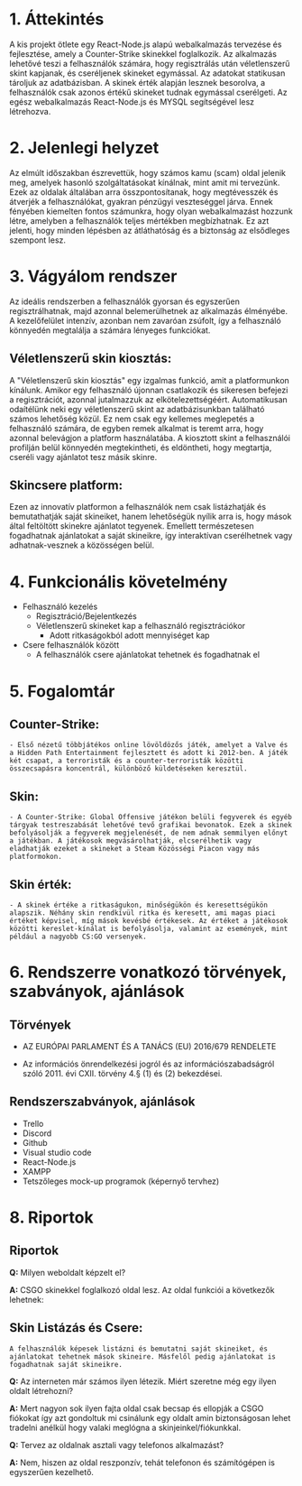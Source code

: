 # 1. Áttekintés
A kis projekt ötlete egy React-Node.js alapú webalkalmazás tervezése és fejlesztése, amely a Counter-Strike skinekkel foglalkozik. Az alkalmazás lehetővé teszi a felhasználók számára, hogy regisztrálás után véletlenszerű skint kapjanak, és cseréljenek skineket egymással. Az adatokat statikusan tároljuk az adatbázisban. A skinek érték alapján lesznek besorolva, a felhasználók csak azonos értékű skineket tudnak egymással cserélgeti.
Az egész webalkalmazás React-Node.js és MYSQL segítségével lesz létrehozva.
# 2. Jelenlegi helyzet
Az elmúlt időszakban észrevettük, hogy számos kamu (scam) oldal jelenik meg, amelyek hasonló szolgáltatásokat kínálnak, mint amit mi tervezünk. Ezek az oldalak általában arra összpontosítanak, hogy megtévesszék és átverjék a felhasználókat, gyakran pénzügyi veszteséggel járva.
Ennek fényében kiemelten fontos számunkra, hogy olyan webalkalmazást hozzunk létre, amelyben a felhasználók teljes mértékben megbízhatnak. Ez azt jelenti, hogy minden lépésben az átláthatóság és a biztonság az elsődleges szempont lesz.
# 3. Vágyálom rendszer
Az ideális rendszerben a felhasználók gyorsan és egyszerűen regisztrálhatnak, majd azonnal belemerülhetnek az alkalmazás élményébe. A kezelőfelület intenzív, azonban nem zavaróan zsúfolt, így a felhasználó könnyedén megtalálja a számára lényeges funkciókat.
## Véletlenszerű skin kiosztás: 
A "Véletlenszerű skin kiosztás" egy izgalmas funkció, amit a platformunkon kínálunk. Amikor egy felhasználó újonnan csatlakozik és sikeresen befejezi a regisztrációt, azonnal jutalmazzuk az elkötelezettségéért. Automatikusan odaítélünk neki egy véletlenszerű skint az adatbázisunkban található számos lehetőség közül. Ez nem csak egy kellemes meglepetés a felhasználó számára, de egyben remek alkalmat is teremt arra, hogy azonnal belevágjon a platform használatába. A kiosztott skint a felhasználói profilján belül könnyedén megtekintheti, és eldöntheti, hogy megtartja, cseréli vagy ajánlatot tesz másik skinre.
## Skincsere platform: 
Ezen az innovatív platformon a felhasználók nem csak listázhatják és bemutathatják saját skineiket, hanem lehetőségük nyílik arra is, hogy mások által feltöltött skinekre ajánlatot tegyenek. Emellett természetesen fogadhatnak ajánlatokat a saját skineikre, így interaktívan cserélhetnek vagy adhatnak-vesznek a közösségen belül.
# 4. Funkcionális követelmény
- Felhasználó kezelés
    - Regisztráció/Bejelentkezés
    - Véletlenszerű skineket kap a felhasználó regisztrációkor
        - Adott ritkaságokból adott mennyiséget kap
- Csere felhasználók között
    - A felhasználók csere ajánlatokat tehetnek és fogadhatnak el

# 5. Fogalomtár
## Counter-Strike: 
    - Első nézetű többjátékos online lövöldözős játék, amelyet a Valve és a Hidden Path Entertainment fejlesztett és adott ki 2012-ben. A játék két csapat, a terroristák és a counter-terroristák közötti összecsapásra koncentrál, különböző küldetéseken keresztül.
## Skin:
    - A Counter-Strike: Global Offensive játékon belüli fegyverek és egyéb tárgyak testreszabását lehetővé tevő grafikai bevonatok. Ezek a skinek befolyásolják a fegyverek megjelenését, de nem adnak semmilyen előnyt a játékban. A játékosok megvásárolhatják, elcserélhetik vagy eladhatják ezeket a skineket a Steam Közösségi Piacon vagy más platformokon.
## Skin érték:
    - A skinek értéke a ritkaságukon, minőségükön és keresettségükön alapszik. Néhány skin rendkívül ritka és keresett, ami magas piaci értéket képvisel, míg mások kevésbé értékesek. Az értéket a játékosok közötti kereslet-kínálat is befolyásolja, valamint az események, mint például a nagyobb CS:GO versenyek.
# 6. Rendszerre vonatkozó törvények, szabványok, ajánlások
## Törvények
- AZ EURÓPAI PARLAMENT ÉS A TANÁCS (EU) 2016/679 RENDELETE

- Az információs önrendelkezési jogról és az információszabadságról szóló 2011. évi CXII. törvény 4.§ (1) és (2) bekezdései.

## Rendszerszabványok, ajánlások
- Trello
- Discord
- Github
- Visual studio code
- React-Node.js
- XAMPP
- Tetszőleges mock-up programok (képernyő tervhez)

# 8. Riportok

## Riportok
**Q:** Milyen weboldalt képzelt el? 

**A:** CSGO skinekkel foglalkozó oldal lesz. Az oldal funkciói a következők lehetnek:
## Skin Listázás és Csere: 
    A felhasználók képesek listázni és bemutatni saját skineiket, és ajánlatokat tehetnek mások skineire. Másfelől pedig ajánlatokat is fogadhatnak saját skineikre.

**Q:** Az interneten már számos ilyen  létezik. Miért szeretne még egy ilyen oldalt létrehozni? 

**A:** Mert nagyon sok ilyen fajta oldal csak becsap és ellopják a CSGO fiókokat így azt gondoltuk mi csinálunk egy oldalt amin biztonságosan lehet tradelni anélkül hogy valaki meglógna a skinjeinkel/fiókunkkal.

**Q:** Tervez az oldalnak asztali vagy telefonos alkalmazást?

**A:** Nem, hiszen az oldal reszponzív, tehát telefonon és számítógépen is egyszerűen kezelhető.



